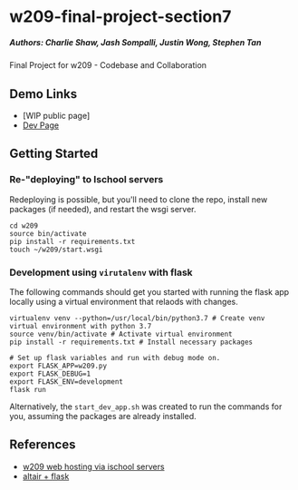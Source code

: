 # w209-final-project-section7

##### Authors: Charlie Shaw, Jash Sompalli, Justin Wong, Stephen Tan

Final Project for w209 - Codebase and Collaboration

## Demo Links

- [WIP public page]
- [Dev Page](https://apps-fall22.ischool.berkeley.edu/~justinryanwong/w209/)

## Getting Started

### Re-"deploying" to Ischool servers

Redeploying is possible, but you'll need to clone the repo, install new packages (if needed), and restart the wsgi server.

```
cd w209
source bin/activate
pip install -r requirements.txt
touch ~/w209/start.wsgi
```

### Development using `virutalenv` with flask

The following commands should get you started with running the flask app locally using a virtual environment that relaods with changes.

```
virtualenv venv --python=/usr/local/bin/python3.7 # Create venv virtual environment with python 3.7
source venv/bin/activate # Activate virtual environment
pip install -r requirements.txt # Install necessary packages

# Set up flask variables and run with debug mode on.
export FLASK_APP=w209.py
export FLASK_DEBUG=1
export FLASK_ENV=development
flask run
```

Alternatively, the `start_dev_app.sh` was created to run the commands for you, assuming the packages are already installed.

## References

- [w209 web hosting via ischool servers](https://docs.google.com/document/d/1WhGPj32ukYWc-v9qEs1WmMqofmXIKm0bniJs7tG19dI/edit)
- [altair + flask](https://plainenglish.io/blog/create-a-simple-covid-19-dashboard-with-flask-plotly-altair-chart-js-and-adminlte)
